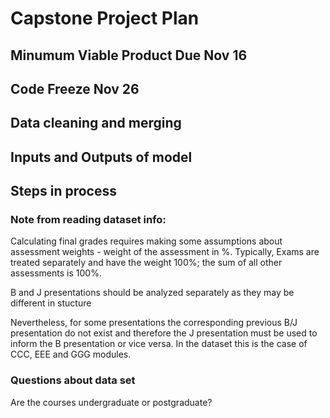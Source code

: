 # Capstone Project Plan


## Minumum Viable Product Due Nov 16


## Code Freeze Nov 26


## Data cleaning and merging


## Inputs and Outputs of model


## Steps in process

### Note from reading dataset info:
Calculating final grades requires making some assumptions about assessment weights - weight of the assessment in %. Typically, Exams are treated separately and have the weight 100%; the sum of all other assessments is 100%.

B and J presentations should be analyzed separately as they may be different in stucture 

Nevertheless, for some presentations the corresponding previous B/J presentation do not exist and therefore the J presentation must be used to inform the B presentation or vice versa. In the dataset this is the case of CCC, EEE and GGG modules.

### Questions about data set

Are the courses undergraduate or postgraduate?
